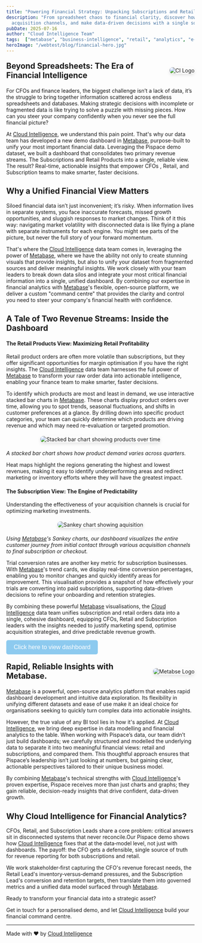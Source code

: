 ```yaml
---
title: "Powering Financial Strategy: Unpacking Subscriptions and Retail with Metabase"
description: "From spreadsheet chaos to financial clarity, discover how Cloud Intelligence uses Metabase to create unified dashboards that consolidate subscription and retail revenue streams. Learn how CFOs and finance leaders gain real-time insights, optimize
  acquisition channels, and make data-driven decisions with a single source of truth."
pubDate: 2025-07-16
author: "Cloud Intelligence Team"
tags:  ["metabase", "business-intelligence", "retail", "analytics", "e-commerce", "case-study", "dashboard", "data-visualization", "financial-analytics", "revenue-optimization","data-modeling"]
heroImage: "/webtest/blog/financial-hero.jpg"
---
```


<div style="display: flex; align-items: center; gap: 10px; margin: 20px 0;">
  <h2 style="margin: 0; flex: 1;">Beyond Spreadsheets: The Era of Financial Intelligence</h2>
  <img src="/webtest/blog/CI-Logo.png" alt="CI Logo" style="max-width: 150px; height: auto; border-radius: 8px; box-shadow: 0 4px 8px rgba(0,0,0,0.1);">
</div>

For CFOs and finance leaders, the biggest challenge isn’t a lack of data, it’s the struggle to bring together information scattered across endless spreadsheets and databases. Making strategic decisions with incomplete or fragmented data is like trying to solve a puzzle with missing pieces. How can you steer your company confidently when you never see the full financial picture?


At [Cloud Intelligence](https://cloudintelligence.africa/), we understand this pain point. That's why our data team has developed a new demo dashboard in [Metabase](https://www.metabase.com/), purpose-built to unify your most important financial data. Leveraging the Pispace demo dataset, we built a dashboard that consolidates two primary revenue streams. The Subscriptions and Retail Products into a single, reliable view. The result? Real-time, actionable insights that empower CFOs , Retail, and Subscription teams to make smarter, faster decisions.


## Why a Unified Financial View Matters

Siloed financial data isn’t just inconvenient; it’s risky. When information lives in separate systems, you face inaccurate forecasts, missed growth opportunities, and sluggish responses to market changes. Think of it this way: navigating market volatility with disconnected data is like flying a plane with separate instruments for each engine. You might see parts of the picture, but never the full story of your forward momentum.


That's where the [Cloud Intelligence](https://cloudintelligence.africa/) data team comes in, leveraging the power of [Metabase](https://www.metabase.com/), where we have the ability not only to create stunning visuals that provide insights, but also to unify your dataset from fragmented sources and deliver meaningful insights. We work closely with your team leaders to break down data silos and integrate your most critical financial information into a single, unified dashboard. By combining our expertise in financial analytics with [Metabase](https://www.metabase.com/)'s flexible, open-source platform, we deliver a custom "command centre" that provides the clarity and control you need to steer your company's financial health with confidence.



## A Tale of Two Revenue Streams: Inside the Dashboard
#### The Retail Products View: Maximizing Retail Profitability


Retail product orders are often more volatile than subscriptions, but they offer significant opportunities for margin optimisation if you have the right insights. The [Cloud Intelligence](https://cloudintelligence.africa/) data team harnesses the full power of [Metabase](https://www.metabase.com/) to transform your raw order data into actionable intelligence, enabling your finance team to make smarter, faster decisions.


To identify which products are most and least in demand, we use interactive stacked bar charts in [Metabase](https://www.metabase.com/). These charts display product orders over time, allowing you to spot trends, seasonal fluctuations, and shifts in customer preferences at a glance. By drilling down into specific product categories, your team can quickly determine which products are driving revenue and which may need re-evaluation or targeted promotion.


<div style="text-align: center; margin: 20px 0;">
  <img src="/webtest/blog/stacked-bar.png" alt="Stacked bar chart showing products over time" style="max-width: 100%; height: auto; border-radius: 8px; box-shadow: 0 4px 8px rgba(0,0,0,0.1);">
</div>

*A stacked bar chart shows how product demand varies across quarters.*

Heat maps highlight the regions generating the highest and lowest revenues, making it easy to identify underperforming areas and redirect marketing or inventory efforts where they will have the greatest impact.

#### The Subscription View: The Engine of Predictability
Understanding the effectiveness of your acquisition channels is crucial for optimizing marketing investments. 


<div style="text-align: center; margin: 20px 0;">
  <img src="/webtest/blog/sankey-chart.png" alt="Sankey chart showing aquisition" style="max-width: 100%; height: auto; border-radius: 8px; box-shadow: 0 4px 8px rgba(0,0,0,0.1);">
</div>

*Using [Metabase](https://www.metabase.com/)'s Sankey charts, our dashboard visualizes the entire customer journey from initial contact through various acquisition channels to final subscription or checkout.*

Trial conversion rates are another key metric for subscription businesses. With [Metabase](https://www.metabase.com/)'s trend cards, we display real-time conversion percentages, enabling you to monitor changes and quickly identify areas for improvement. This visualisation provides a snapshot of how effectively your trials are converting into paid subscriptions, supporting data-driven decisions to refine your onboarding and retention strategies.


By combining these powerful [Metabase](https://www.metabase.com/) visualisations, the [Cloud Intelligence](https://cloudintelligence.africa/) data team unifies subscription and retail orders data into a single, cohesive dashboard, equipping CFOs, Retail and Subscription leaders with the insights needed to justify marketing spend, optimise acquisition strategies, and drive predictable revenue growth.

<button style="background-color: #8DCAEF; color: white; padding: 10px 20px; 
border: none; border-radius: 5px; cursor: pointer; font-size: 16px; 
text-decoration: none;" onclick="window.location.href='http://metabase-681822224242.africa-south1.run.app/public/dashboard/d9d99cde-00a2-4875-a91a-4c45c9d13da0'">
    Click here to view dashboard 
</button>


<div style="display: flex; align-items: center; gap: 20px; margin: 20px 0;">
  <h2 style="margin: 0; flex: 1;">Rapid, Reliable Insights with Metabase.</h2>
  <img src="/webtest/blog/metabase-logo.png" alt="Metabse Logo" style="max-width: 200px; height: auto; border-radius: 8px; box-shadow: 0 4px 8px rgba(0,0,0,0.1);">
</div>

[Metabase](https://www.metabase.com/) is a powerful, open-source analytics platform that enables rapid dashboard development and intuitive data exploration. Its flexibility in unifying different datasets and ease of use make it an ideal choice for organisations seeking to quickly turn complex data into actionable insights.


However, the true value of any BI tool lies in how it's applied. At [Cloud Intelligence](https://cloudintelligence.africa/), we bring deep expertise in data modelling and financial analytics to the table. When working with Pispace’s data, our team didn’t just build dashboards; we carefully structured and modelled the underlying data to separate it into two meaningful financial views: retail and subscriptions, and compared them. This thoughtful approach ensures that Pispace’s leadership isn’t just looking at numbers, but gaining clear, actionable perspectives tailored to their unique business model.


By combining [Metabase](https://www.metabase.com/)'s technical strengths with [Cloud Intelligence](https://cloudintelligence.africa/)'s proven expertise, Pispace receives more than just charts and graphs; they gain reliable, decision-ready insights that drive confident, data-driven growth.


## Why Cloud Intelligence for Financial Analytics?

CFOs, Retail, and Subscription Leads share a core problem: critical answers sit in disconnected systems that never reconcile.Our Pispace demo shows how [Cloud Intelligence](https://cloudintelligence.africa/) fixes that at the data‑model level, not just with dashboards. The payoff: the CFO gets a defensible, single source of truth for revenue reporting for both subscriptions and retail.


We work stakeholder‑first capturing the CFO's revenue forecast needs, the Retail Lead's inventory‑versus‑demand pressures, and the Subscription Lead's conversion and retention targets, then translate them into governed metrics and a unified data model surfaced through [Metabase](https://www.metabase.com/). 

Ready to transform your financial data into a strategic asset?

Get in touch for a personalised demo, and let [Cloud Intelligence](https://cloudintelligence.africa/) build your financial command centre.


---
Made with ❤️ by [Cloud Intelligence](https://www.cloudintelligence.co.za/)